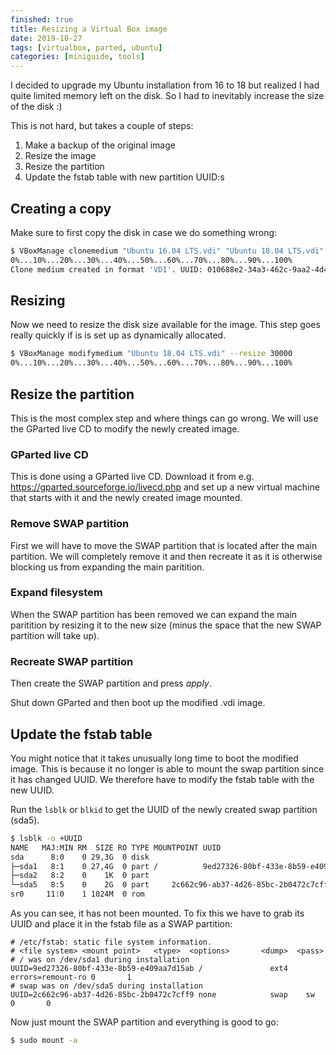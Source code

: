 ```yaml
---
finished: true
title: Resizing a Virtual Box image
date: 2019-10-27
tags: [virtualbox, parted, ubuntu]
categories: [miniguide, tools]
---
```


I decided to upgrade my Ubuntu installation from 16 to 18 but realized I had quite limited memory left on the disk. So I had to inevitably increase the size of the disk :)

This is not hard, but takes a couple of steps:

1. Make a backup of the original image
2. Resize the image
3. Resize the partition
4. Update the fstab table with new partition UUID:s

## Creating a copy
Make sure to first copy the disk in case we do something wrong:

```bash
$ VBoxManage clonemedium "Ubuntu 16.04 LTS.vdi" "Ubuntu 18.04 LTS.vdi"
0%...10%...20%...30%...40%...50%...60%...70%...80%...90%...100%
Clone medium created in format 'VDI'. UUID: 010688e2-34a3-462c-9aa2-4d477fc7f35b
```

## Resizing
Now we need to resize the disk size available for the image. This step goes really quickly if is is set up as dynamically allocated.
```bash
$ VBoxManage modifymedium "Ubuntu 18.04 LTS.vdi" --resize 30000
0%...10%...20%...30%...40%...50%...60%...70%...80%...90%...100%
```

## Resize the partition
This is the most complex step and where things can go wrong. We will use the GParted live CD to modify the newly created image.

### GParted live CD
This is done using a GParted live CD. Download it from e.g. <https://gparted.sourceforge.io/livecd.php> and set up a new virtual machine that starts with it and the newly created image mounted.

### Remove SWAP partition
First we will have to move the SWAP partition that is located after the main partition. We will completely remove it and then recreate it as it is otherwise blocking us from expanding the main paritition.

### Expand filesystem
When the SWAP partition has been removed we can expand the main paritition by resizing it to the new size (minus the space that the new SWAP partition will take up).

### Recreate SWAP partition
Then create the SWAP partition and press *apply*.

Shut down GParted and then boot up the modified .vdi image.

## Update the fstab table
You might notice that it takes unusually long time to boot the modified image. This is because it no longer is able to mount the swap partition since it has changed UUID. We therefore have to modify the fstab table with the new UUID.

Run the `lsblk` or `blkid` to get the UUID of the newly created swap partition (sda5).
```bash
$ lsblk -o +UUID
NAME   MAJ:MIN RM  SIZE RO TYPE MOUNTPOINT UUID
sda      8:0    0 29,3G  0 disk
├─sda1   8:1    0 27,4G  0 part /          9ed27326-80bf-433e-8b59-e409aa7d15ab
├─sda2   8:2    0    1K  0 part
└─sda5   8:5    0    2G  0 part     2c662c96-ab37-4d26-85bc-2b0472c7cff9
sr0     11:0    1 1024M  0 rom
```

As you can see, it has not been mounted. To fix this we have to grab its UUID and place it in the fstab file as a SWAP partition:

```fstab
# /etc/fstab: static file system information.
# <file system> <mount point>   <type>  <options>       <dump>  <pass>
# / was on /dev/sda1 during installation
UUID=9ed27326-80bf-433e-8b59-e409aa7d15ab /               ext4    errors=remount-ro 0       1
# swap was on /dev/sda5 during installation
UUID=2c662c96-ab37-4d26-85bc-2b0472c7cff9 none            swap    sw              0       0
```

Now just mount the SWAP partition and everything is good to go:

```bash
$ sudo mount -a
```
